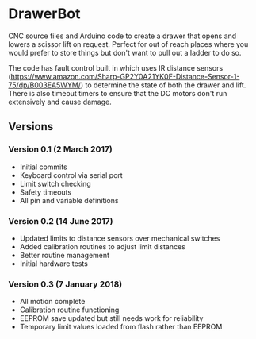 DrawerBot
=========

CNC source files and Arduino code to create a drawer that opens and lowers a scissor lift on request. Perfect for out of reach places where you would prefer to store things but don't want to pull out a ladder to do so.

The code has fault control built in which uses IR distance sensors (https://www.amazon.com/Sharp-GP2Y0A21YK0F-Distance-Sensor-1-75/dp/B003EA5WYM/) to determine the state of both the drawer and lift. There is also timeout timers to ensure that the DC motors don't run extensively and cause damage.

Versions
--------
### Version 0.1 (2 March 2017)
* Initial commits
* Keyboard control via serial port
* Limit switch checking
* Safety timeouts
* All pin and variable definitions

### Version 0.2 (14 June 2017)
* Updated limits to distance sensors over mechanical switches
* Added calibration routines to adjust limit distances
* Better routine management
* Initial hardware tests

### Version 0.3 (7 January 2018)
* All motion complete
* Calibration routine functioning
* EEPROM save updated but still needs work for reliability
* Temporary limit values loaded from flash rather than EEPROM

